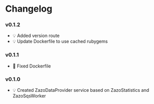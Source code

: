 # Changelog

### v0.1.2
- :bulb: Added version route
- :bulb: Update Dockerfile to use cached rubygems

### v0.1.1
- :hammer: Fixed Dockerfile

### v0.1.0
- :bulb: Created ZazoDataProvider service based on ZazoStatistics and ZazoSqsWorker

